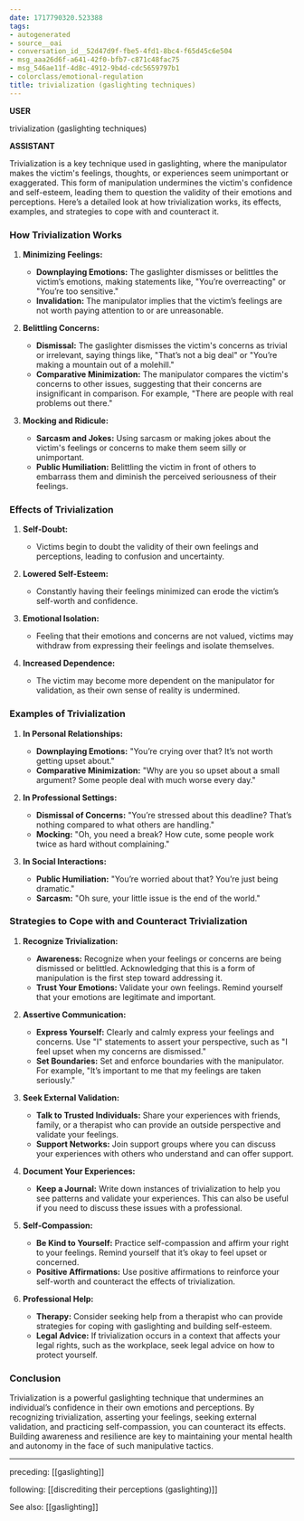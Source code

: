 ```yaml
---
date: 1717790320.523388
tags:
- autogenerated
- source__oai
- conversation_id__52d47d9f-fbe5-4fd1-8bc4-f65d45c6e504
- msg_aaa26d6f-a641-42f0-bfb7-c871c48fac75
- msg_546ae11f-4d8c-4912-9b4d-cdc5659797b1
- colorclass/emotional-regulation
title: trivialization (gaslighting techniques)
---
```


**USER**

trivialization (gaslighting techniques)


**ASSISTANT**

Trivialization is a key technique used in gaslighting, where the manipulator makes the victim's feelings, thoughts, or experiences seem unimportant or exaggerated. This form of manipulation undermines the victim's confidence and self-esteem, leading them to question the validity of their emotions and perceptions. Here’s a detailed look at how trivialization works, its effects, examples, and strategies to cope with and counteract it.

### How Trivialization Works

1. **Minimizing Feelings:**
   - **Downplaying Emotions:** The gaslighter dismisses or belittles the victim’s emotions, making statements like, "You’re overreacting" or "You’re too sensitive."
   - **Invalidation:** The manipulator implies that the victim’s feelings are not worth paying attention to or are unreasonable.

2. **Belittling Concerns:**
   - **Dismissal:** The gaslighter dismisses the victim's concerns as trivial or irrelevant, saying things like, "That’s not a big deal" or "You’re making a mountain out of a molehill."
   - **Comparative Minimization:** The manipulator compares the victim's concerns to other issues, suggesting that their concerns are insignificant in comparison. For example, "There are people with real problems out there."

3. **Mocking and Ridicule:**
   - **Sarcasm and Jokes:** Using sarcasm or making jokes about the victim's feelings or concerns to make them seem silly or unimportant.
   - **Public Humiliation:** Belittling the victim in front of others to embarrass them and diminish the perceived seriousness of their feelings.

### Effects of Trivialization

1. **Self-Doubt:**
   - Victims begin to doubt the validity of their own feelings and perceptions, leading to confusion and uncertainty.

2. **Lowered Self-Esteem:**
   - Constantly having their feelings minimized can erode the victim’s self-worth and confidence.

3. **Emotional Isolation:**
   - Feeling that their emotions and concerns are not valued, victims may withdraw from expressing their feelings and isolate themselves.

4. **Increased Dependence:**
   - The victim may become more dependent on the manipulator for validation, as their own sense of reality is undermined.

### Examples of Trivialization

1. **In Personal Relationships:**
   - **Downplaying Emotions:** "You’re crying over that? It’s not worth getting upset about."
   - **Comparative Minimization:** "Why are you so upset about a small argument? Some people deal with much worse every day."

2. **In Professional Settings:**
   - **Dismissal of Concerns:** "You’re stressed about this deadline? That’s nothing compared to what others are handling."
   - **Mocking:** "Oh, you need a break? How cute, some people work twice as hard without complaining."

3. **In Social Interactions:**
   - **Public Humiliation:** "You’re worried about that? You’re just being dramatic."
   - **Sarcasm:** "Oh sure, your little issue is the end of the world."

### Strategies to Cope with and Counteract Trivialization

1. **Recognize Trivialization:**
   - **Awareness:** Recognize when your feelings or concerns are being dismissed or belittled. Acknowledging that this is a form of manipulation is the first step toward addressing it.
   - **Trust Your Emotions:** Validate your own feelings. Remind yourself that your emotions are legitimate and important.

2. **Assertive Communication:**
   - **Express Yourself:** Clearly and calmly express your feelings and concerns. Use "I" statements to assert your perspective, such as "I feel upset when my concerns are dismissed."
   - **Set Boundaries:** Set and enforce boundaries with the manipulator. For example, "It’s important to me that my feelings are taken seriously."

3. **Seek External Validation:**
   - **Talk to Trusted Individuals:** Share your experiences with friends, family, or a therapist who can provide an outside perspective and validate your feelings.
   - **Support Networks:** Join support groups where you can discuss your experiences with others who understand and can offer support.

4. **Document Your Experiences:**
   - **Keep a Journal:** Write down instances of trivialization to help you see patterns and validate your experiences. This can also be useful if you need to discuss these issues with a professional.

5. **Self-Compassion:**
   - **Be Kind to Yourself:** Practice self-compassion and affirm your right to your feelings. Remind yourself that it’s okay to feel upset or concerned.
   - **Positive Affirmations:** Use positive affirmations to reinforce your self-worth and counteract the effects of trivialization.

6. **Professional Help:**
   - **Therapy:** Consider seeking help from a therapist who can provide strategies for coping with gaslighting and building self-esteem.
   - **Legal Advice:** If trivialization occurs in a context that affects your legal rights, such as the workplace, seek legal advice on how to protect yourself.

### Conclusion

Trivialization is a powerful gaslighting technique that undermines an individual’s confidence in their own emotions and perceptions. By recognizing trivialization, asserting your feelings, seeking external validation, and practicing self-compassion, you can counteract its effects. Building awareness and resilience are key to maintaining your mental health and autonomy in the face of such manipulative tactics.


---

preceding: [[gaslighting]]  


following: [[discrediting their perceptions (gaslighting)]]

See also: [[gaslighting]]